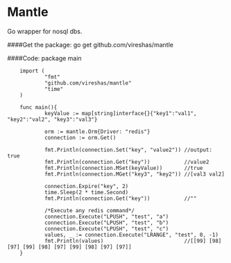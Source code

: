 Mantle
======

Go wrapper for nosql dbs.

####Get the package:
        go get github.com/vireshas/mantle
        
####Code:
        package main

        import (
                "fmt"
                "github.com/vireshas/mantle"
                "time"
        )

        func main(){
                keyValue := map[string]interface{}{"key1":"val1", "key2":"val2", "key3":"val3"}

                orm := mantle.Orm{Driver: "redis"}
                connection := orm.Get()

                fmt.Println(connection.Set("key", "value2")) //output: true
                fmt.Println(connection.Get("key"))           //value2
                fmt.Println(connection.MSet(keyValue))       //true
                fmt.Println(connection.MGet("key3", "key2")) //[val3 val2]

                connection.Expire("key", 2)
                time.Sleep(2 * time.Second)
                fmt.Println(connection.Get("key"))           //""

                /*Execute any redis command*/
                connection.Execute("LPUSH", "test", "a")
                connection.Execute("LPUSH", "test", "b")
                connection.Execute("LPUSH", "test", "c")
                values, _ := connection.Execute("LRANGE", "test", 0, -1)
                fmt.Println(values)                          //[[99] [98] [97] [99] [98] [97] [99] [98] [97] [97]]
        }
